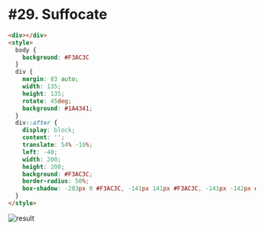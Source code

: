 # #29. Suffocate

```html
<div></div>
<style>
  body {
    background: #F3AC3C
  }
  div {
    margin: 83 auto;
    width: 135;
    height: 135;
    rotate: 45deg;
    background: #1A4341;
  }
  div::after {
    display: block;
    content: '';
    translate: 54% -16%;
    left: -40;
    width: 200;
    height: 200;
    background: #F3AC3C;
    border-radius: 50%;
    box-shadow: -283px 0 #F3AC3C, -141px 141px #F3AC3C, -141px -142px #F3AC3C
  }
</style>
```

![result](https://cssbattle.dev/targets/29.png)
